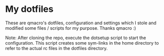 # My dotfiles

These are qmacro's dotfiles, configuration and settings which I stole and modified some files / scripts for my purpose. Thanks qmacro :)

Note: After cloning the repo, execute the dotsetup script to start the configuration. This script creates some sym-links in the home directory to refer to the actual rc files in the dotfiles directory.
